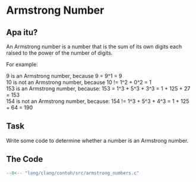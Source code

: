 # Armstrong Number

## Apa itu?

An Armstrong number is a number that is the sum of its own digits each raised to the power of the number of digits.

For example:

9 is an Armstrong number, because 9 = 9^1 = 9<br>
10 is not an Armstrong number, because 10 != 1^2 + 0^2 = 1<br>
153 is an Armstrong number, because: 153 = 1^3 + 5^3 + 3^3 = 1 + 125 + 27 = 153<br>
154 is not an Armstrong number, because: 154 != 1^3 + 5^3 + 4^3 = 1 + 125 + 64 = 190

## Task

Write some code to determine whether a number is an Armstrong number.

## The Code

```c
--8<-- "lang/clang/contoh/src/armstrong_numbers.c"
```
